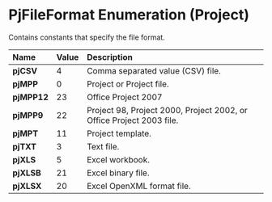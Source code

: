 
# PjFileFormat Enumeration (Project)

Contains constants that specify the file format.



|**Name**|**Value**|**Description**|
|:-----|:-----|:-----|
|**pjCSV**|4|Comma separated value (CSV) file.|
|**pjMPP**|0|Project or Project file.|
|**pjMPP12**|23|Office Project 2007|
|**pjMPP9**|22|Project 98, Project 2000, Project 2002, or Office Project 2003 file.|
|**pjMPT**|11|Project template.|
|**pjTXT**|3|Text file.|
|**pjXLS**|5|Excel workbook.|
|**pjXLSB**|21|Excel binary file.|
|**pjXLSX**|20|Excel OpenXML format file.|

